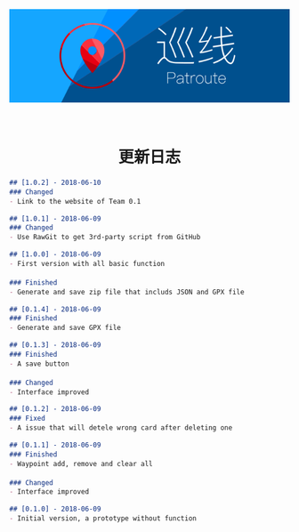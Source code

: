 <div align=center><a href="../"><img src="../Resource/Banner.svg" alt="Banner"></a></div>

<h1 align=center><br/>更新日志</h1>

```markdown
## [1.0.2] - 2018-06-10
### Changed
- Link to the website of Team 0.1
```

```markdown
## [1.0.1] - 2018-06-09
### Changed
- Use RawGit to get 3rd-party script from GitHub
```

```markdown
## [1.0.0] - 2018-06-09
- First version with all basic function

### Finished
- Generate and save zip file that includs JSON and GPX file
```

```markdown
## [0.1.4] - 2018-06-09
### Finished
- Generate and save GPX file
```

```markdown
## [0.1.3] - 2018-06-09
### Finished
- A save button

### Changed
- Interface improved
```

```markdown
## [0.1.2] - 2018-06-09
### Fixed
- A issue that will detele wrong card after deleting one
```

```markdown
## [0.1.1] - 2018-06-09
### Finished
- Waypoint add, remove and clear all

### Changed
- Interface improved
```

```markdown
## [0.1.0] - 2018-06-09
- Initial version, a prototype without function
```

